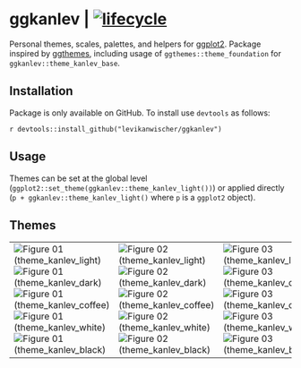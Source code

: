 # ggkanlev | [![lifecycle](https://img.shields.io/badge/lifecycle-experimental-orange.svg)](https://www.tidyverse.org/lifecycle/#experimental)

Personal themes, scales, palettes, and helpers for [ggplot2](https://ggplot2.tidyverse.org). Package
inspired by [ggthemes](https://github.com/jrnold/ggthemes), including usage of `ggthemes::theme_foundation`
for `ggkanlev::theme_kanlev_base`.


## Installation
Package is only available on GitHub. To install use `devtools` as follows:

```r devtools::install_github("levikanwischer/ggkanlev")```


## Usage
Themes can be set at the global level (`ggplot2::set_theme(ggkanlev::theme_kanlev_light())`) or
applied directly (`p + ggkanlev::theme_kanlev_light()` where `p` is a `ggplot2` object).


## Themes
<table>
 <tr>
    <td>
        <img src="figures/fig01-light.png" title="Figure 01 (theme_kanlev_light)">
        <img src="figures/fig01-dark.png" title="Figure 01 (theme_kanlev_dark)">
        <img src="figures/fig01-coffee.png" title="Figure 01 (theme_kanlev_coffee)">
        <img src="figures/fig01-white.png" title="Figure 01 (theme_kanlev_white)">
        <img src="figures/fig01-black.png" title="Figure 01 (theme_kanlev_black)">
    </td>
    <td>
        <img src="figures/fig02-light.png" title="Figure 02 (theme_kanlev_light)">
        <img src="figures/fig02-dark.png" title="Figure 02 (theme_kanlev_dark)">
        <img src="figures/fig02-coffee.png" title="Figure 02 (theme_kanlev_coffee)">
        <img src="figures/fig02-white.png" title="Figure 02 (theme_kanlev_white)">
        <img src="figures/fig02-black.png" title="Figure 02 (theme_kanlev_black)">
   </td>
    <td>
        <img src="figures/fig03-light.png" title="Figure 03 (theme_kanlev_light)">
        <img src="figures/fig03-dark.png" title="Figure 03 (theme_kanlev_dark)">
        <img src="figures/fig03-coffee.png" title="Figure 03 (theme_kanlev_coffee)">
        <img src="figures/fig03-white.png" title="Figure 03 (theme_kanlev_white)">
        <img src="figures/fig03-black.png" title="Figure 03 (theme_kanlev_black)">
   </td>
 </tr>
</table>
